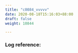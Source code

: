 ```yaml
---
title: "c0084_vvvvv"
date: 2020-08-18T15:16:03+88:00
draft: false
weight: 10844

---
```


### Log reference: <no value>

```
